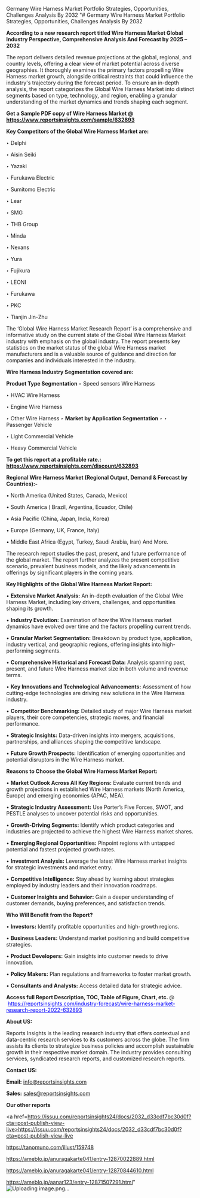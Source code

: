 Germany Wire Harness Market Portfolio Strategies, Opportunities, Challenges Analysis By 2032
"# Germany Wire Harness Market Portfolio Strategies, Opportunities, Challenges Analysis By 2032

<strong>According to a new research report titled Wire Harness Market Global Industry Perspective, Comprehensive Analysis And Forecast by 2025 – 2032</strong>

The report delivers detailed revenue projections at the global, regional, and country levels, offering a clear view of market potential across diverse geographies. It thoroughly examines the primary factors propelling Wire Harness market growth, alongside critical restraints that could influence the industry's trajectory during the forecast period. To ensure an in-depth analysis, the report categorizes the Global Wire Harness Market into distinct segments based on type, technology, and region, enabling a granular understanding of the market dynamics and trends shaping each segment.

<strong>Get a Sample PDF copy of Wire Harness Market </strong><strong>@<a href=https://www.reportsinsights.com/sample/632893 style=color:#0000ff;> https://www.reportsinsights.com/sample/632893</a></strong></font>

<strong>Key Competitors of the Global Wire Harness Market are:</strong>

‣ Delphi

‣ Aisin Seiki

‣ Yazaki

‣ Furukawa Electric

‣ Sumitomo Electric

‣ Lear

‣ SMG

‣ THB Group

‣ Minda

‣ Nexans

‣ Yura

‣ Fujikura

‣ LEONI

‣ Furukawa

‣ PKC

‣ Tianjin Jin-Zhu

The ‘Global Wire Harness Market Research Report’ is a comprehensive and informative study on the current state of the Global Wire Harness Market industry with emphasis on the global industry. The report presents key statistics on the market status of the global Wire Harness market manufacturers and is a valuable source of guidance and direction for companies and individuals interested in the industry.

<strong>Wire Harness Industry Segmentation covered are:</strong>

<strong>Product Type Segmentation</strong>
‣
Speed sensors Wire Harness

‣ HVAC Wire Harness

‣ Engine Wire Harness

‣ Other Wire Harness
‣ 
<strong>Market by Application Segmentation</strong>
‣
‣  Passenger Vehicle

‣ Light Commercial Vehicle

‣ Heavy Commercial Vehicle

<strong>To get this report at a profitable rate.: <a href=https://www.reportsinsights.com/discount/632893 style=color:#0000ff;>https://www.reportsinsights.com/discount/632893</a></strong></font>

<strong>Regional Wire Harness Market (Regional Output, Demand &amp; Forecast by Countries):-</strong>

• North America (United States, Canada, Mexico)

• South America ( Brazil, Argentina, Ecuador, Chile)

• Asia Pacific (China, Japan, India, Korea)

• Europe (Germany, UK, France, Italy)

• Middle East Africa (Egypt, Turkey, Saudi Arabia, Iran) And More.

The research report studies the past, present, and future performance of the global market. The report further analyzes the present competitive scenario, prevalent business models, and the likely advancements in offerings by significant players in the coming years.

<strong>Key Highlights of the Global Wire Harness Market Report:</strong>

• <strong>Extensive Market Analysis:</strong> An in-depth evaluation of the Global Wire Harness Market, including key drivers, challenges, and opportunities shaping its growth.

• <strong>Industry Evolution:</strong> Examination of how the Wire Harness market dynamics have evolved over time and the factors propelling current trends.

• <strong>Granular Market Segmentation:</strong> Breakdown by product type, application, industry vertical, and geographic regions, offering insights into high-performing segments.

• <strong>Comprehensive Historical and Forecast Data:</strong> Analysis spanning past, present, and future Wire Harness market size in both volume and revenue terms.

• <strong>Key Innovations and Technological Advancements:</strong> Assessment of how cutting-edge technologies are driving new solutions in the Wire Harness industry.

• <strong>Competitor Benchmarking:</strong> Detailed study of major Wire Harness market players, their core competencies, strategic moves, and financial performance.

• <strong>Strategic Insights:</strong> Data-driven insights into mergers, acquisitions, partnerships, and alliances shaping the competitive landscape.

• <strong>Future Growth Prospects:</strong> Identification of emerging opportunities and potential disruptors in the Wire Harness market.

<strong>Reasons to Choose the Global Wire Harness Market Report:</strong>

• <strong>Market Outlook Across All Key Regions:</strong> Evaluate current trends and growth projections in established Wire Harness markets (North America, Europe) and emerging economies (APAC, MEA).

• <strong>Strategic Industry Assessment:</strong> Use Porter’s Five Forces, SWOT, and PESTLE analyses to uncover potential risks and opportunities.

• <strong>Growth-Driving Segments:</strong> Identify which product categories and industries are projected to achieve the highest Wire Harness market shares.

• <strong>Emerging Regional Opportunities:</strong> Pinpoint regions with untapped potential and fastest projected growth rates.

• <strong>Investment Analysis:</strong> Leverage the latest Wire Harness market insights for strategic investments and market entry.

• <strong>Competitive Intelligence:</strong> Stay ahead by learning about strategies employed by industry leaders and their innovation roadmaps.

• <strong>Customer Insights and Behavior:</strong> Gain a deeper understanding of customer demands, buying preferences, and satisfaction trends.

<strong>Who Will Benefit from the Report?</strong>

• <strong>Investors:</strong> Identify profitable opportunities and high-growth regions.

• <strong>Business Leaders:</strong> Understand market positioning and build competitive strategies.

• <strong>Product Developers:</strong> Gain insights into customer needs to drive innovation.

• <strong>Policy Makers:</strong> Plan regulations and frameworks to foster market growth.

• <strong>Consultants and Analysts:</strong> Access detailed data for strategic advice.
</ul>
<strong>Access full Report Description, TOC, Table of Figure, Chart, etc. </strong>@  <a href=https://reportsinsights.com/industry-forecast/wire-harness-market-research-report-2022-632893 style=color:#0000ff;>https://reportsinsights.com/industry-forecast/wire-harness-market-research-report-2022-632893</a></font>

<strong><strong>About US</strong>:</strong>

Reports Insights is the leading research industry that offers contextual and data-centric research services to its customers across the globe. The firm assists its clients to strategize business policies and accomplish sustainable growth in their respective market domain. The industry provides consulting services, syndicated research reports, and customized research reports.

<strong>Contact US:</strong>

<p class=""""><b>Email:</b> <a href=mailto:info@reportsinsights.com>info@reportsinsights.com</a></p>
<p class=""""><b>Sales:</b> <a href=mailto:sales@reportsinsights.com>sales@reportsinsights.com</a></p>

<strong>Our other reports</strong>

<a href=https://issuu.com/reportsinsights24/docs/2032_d33cdf7bc30d0f?cta=post-publish-view-live>https://issuu.com/reportsinsights24/docs/2032_d33cdf7bc30d0f?cta=post-publish-view-live</a>

<a href=https://tanomuno.com/illust/159748>https://tanomuno.com/illust/159748</a>

<a href=https://ameblo.jp/anuragakarte041/entry-12870022889.html>https://ameblo.jp/anuragakarte041/entry-12870022889.html</a>

<a href=https://ameblo.jp/anuragakarte041/entry-12870844610.html>https://ameblo.jp/anuragakarte041/entry-12870844610.html</a>

<a href=https://ameblo.jp/aanar123/entry-12871507291.html>https://ameblo.jp/aanar123/entry-12871507291.html</a>"
![Uploading image.png…]()
